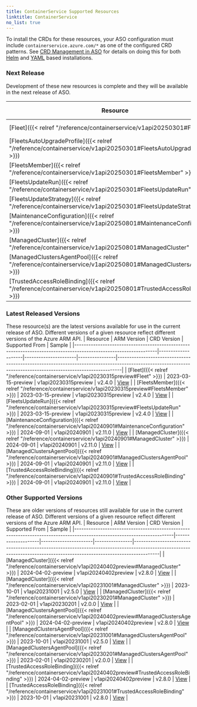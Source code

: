 ```yaml
---
title: ContainerService Supported Resources
linktitle: ContainerService
no_list: true
---
```

To install the CRDs for these resources, your ASO configuration must include `containerservice.azure.com/*` as one of the configured CRD patterns. See [CRD Management in ASO](https://azure.github.io/azure-service-operator/guide/crd-management/) for details on doing this for both [Helm](https://azure.github.io/azure-service-operator/guide/crd-management/#helm) and [YAML](https://azure.github.io/azure-service-operator/guide/crd-management/#yaml) based installations.

### Next Release

Development of these new resources is complete and they will be available in the next release of ASO.

| Resource                                                                                                        | ARM Version | CRD Version   | Supported From | Sample                                                                                                                                                  |
|-----------------------------------------------------------------------------------------------------------------|-------------|---------------|----------------|---------------------------------------------------------------------------------------------------------------------------------------------------------|
| [Fleet]({{< relref "/reference/containerservice/v1api20250301#Fleet" >}})                                       | 2025-03-01  | v1api20250301 | v2.16.0        | [View](https://github.com/Azure/azure-service-operator/tree/main/v2/samples/containerservice/v1api20250301/v1api20250301_fleet.yaml)                    |
| [FleetsAutoUpgradeProfile]({{< relref "/reference/containerservice/v1api20250301#FleetsAutoUpgradeProfile" >}}) | 2025-03-01  | v1api20250301 | v2.16.0        | [View](https://github.com/Azure/azure-service-operator/tree/main/v2/samples/containerservice/v1api20250301/v1api20250301_fleetsautoupgradeprofile.yaml) |
| [FleetsMember]({{< relref "/reference/containerservice/v1api20250301#FleetsMember" >}})                         | 2025-03-01  | v1api20250301 | v2.16.0        | [View](https://github.com/Azure/azure-service-operator/tree/main/v2/samples/containerservice/v1api20250301/v1api20250301_fleetsmember.yaml)             |
| [FleetsUpdateRun]({{< relref "/reference/containerservice/v1api20250301#FleetsUpdateRun" >}})                   | 2025-03-01  | v1api20250301 | v2.16.0        | [View](https://github.com/Azure/azure-service-operator/tree/main/v2/samples/containerservice/v1api20250301/v1api20250301_fleetsupdaterun.yaml)          |
| [FleetsUpdateStrategy]({{< relref "/reference/containerservice/v1api20250301#FleetsUpdateStrategy" >}})         | 2025-03-01  | v1api20250301 | v2.16.0        | [View](https://github.com/Azure/azure-service-operator/tree/main/v2/samples/containerservice/v1api20250301/v1api20250301_fleetsupdatestrategy.yaml)     |
| [MaintenanceConfiguration]({{< relref "/reference/containerservice/v1api20250801#MaintenanceConfiguration" >}}) | 2025-08-01  | v1api20250801 | v2.16.0        | [View](https://github.com/Azure/azure-service-operator/tree/main/v2/samples/containerservice/v1api20250801/v1api20250801_maintenanceconfiguration.yaml) |
| [ManagedCluster]({{< relref "/reference/containerservice/v1api20250801#ManagedCluster" >}})                     | 2025-08-01  | v1api20250801 | v2.16.0        | [View](https://github.com/Azure/azure-service-operator/tree/main/v2/samples/containerservice/v1api20250801/v1api20250801_managedcluster.yaml)           |
| [ManagedClustersAgentPool]({{< relref "/reference/containerservice/v1api20250801#ManagedClustersAgentPool" >}}) | 2025-08-01  | v1api20250801 | v2.16.0        | [View](https://github.com/Azure/azure-service-operator/tree/main/v2/samples/containerservice/v1api20250801/v1api20250801_managedclustersagentpool.yaml) |
| [TrustedAccessRoleBinding]({{< relref "/reference/containerservice/v1api20250801#TrustedAccessRoleBinding" >}}) | 2025-08-01  | v1api20250801 | v2.16.0        | [View](https://github.com/Azure/azure-service-operator/tree/main/v2/samples/containerservice/v1api20250801/v1api20250801_trustedaccessrolebinding.yaml) |

### Latest Released Versions

These resource(s) are the latest versions available for use in the current release of ASO. Different versions of a given resource reflect different versions of the Azure ARM API.
| Resource                                                                                                        | ARM Version        | CRD Version          | Supported From | Sample                                                                                                                                                       |
|-----------------------------------------------------------------------------------------------------------------|--------------------|----------------------|----------------|--------------------------------------------------------------------------------------------------------------------------------------------------------------|
| [Fleet]({{< relref "/reference/containerservice/v1api20230315preview#Fleet" >}})                                | 2023-03-15-preview | v1api20230315preview | v2.4.0         | [View](https://github.com/Azure/azure-service-operator/tree/main/v2/samples/containerservice/v1api20230315preview/v1api20230315preview_fleet.yaml)           |
| [FleetsMember]({{< relref "/reference/containerservice/v1api20230315preview#FleetsMember" >}})                  | 2023-03-15-preview | v1api20230315preview | v2.4.0         | [View](https://github.com/Azure/azure-service-operator/tree/main/v2/samples/containerservice/v1api20230315preview/v1api20230315preview_fleetsmember.yaml)    |
| [FleetsUpdateRun]({{< relref "/reference/containerservice/v1api20230315preview#FleetsUpdateRun" >}})            | 2023-03-15-preview | v1api20230315preview | v2.4.0         | [View](https://github.com/Azure/azure-service-operator/tree/main/v2/samples/containerservice/v1api20230315preview/v1api20230315preview_fleetsupdaterun.yaml) |
| [MaintenanceConfiguration]({{< relref "/reference/containerservice/v1api20240901#MaintenanceConfiguration" >}}) | 2024-09-01         | v1api20240901        | v2.11.0        | [View](https://github.com/Azure/azure-service-operator/tree/main/v2/samples/containerservice/v1api20240901/v1api20240901_maintenanceconfiguration.yaml)      |
| [ManagedCluster]({{< relref "/reference/containerservice/v1api20240901#ManagedCluster" >}})                     | 2024-09-01         | v1api20240901        | v2.11.0        | [View](https://github.com/Azure/azure-service-operator/tree/main/v2/samples/containerservice/v1api20240901/v1api20240901_managedcluster.yaml)                |
| [ManagedClustersAgentPool]({{< relref "/reference/containerservice/v1api20240901#ManagedClustersAgentPool" >}}) | 2024-09-01         | v1api20240901        | v2.11.0        | [View](https://github.com/Azure/azure-service-operator/tree/main/v2/samples/containerservice/v1api20240901/v1api20240901_managedclustersagentpool.yaml)      |
| [TrustedAccessRoleBinding]({{< relref "/reference/containerservice/v1api20240901#TrustedAccessRoleBinding" >}}) | 2024-09-01         | v1api20240901        | v2.11.0        | [View](https://github.com/Azure/azure-service-operator/tree/main/v2/samples/containerservice/v1api20240901/v1api20240901_trustedaccessrolebinding.yaml)      |

### Other Supported Versions

These are older versions of resources still available for use in the current release of ASO. Different versions of a given resource reflect different versions of the Azure ARM API.
| Resource                                                                                                               | ARM Version        | CRD Version          | Supported From | Sample                                                                                                                                                                |
|------------------------------------------------------------------------------------------------------------------------|--------------------|----------------------|----------------|-----------------------------------------------------------------------------------------------------------------------------------------------------------------------|
| [ManagedCluster]({{< relref "/reference/containerservice/v1api20240402preview#ManagedCluster" >}})                     | 2024-04-02-preview | v1api20240402preview | v2.8.0         | [View](https://github.com/Azure/azure-service-operator/tree/main/v2/samples/containerservice/v1api20240402preview/v1api20240402preview_managedcluster.yaml)           |
| [ManagedCluster]({{< relref "/reference/containerservice/v1api20231001#ManagedCluster" >}})                            | 2023-10-01         | v1api20231001        | v2.5.0         | [View](https://github.com/Azure/azure-service-operator/tree/main/v2/samples/containerservice/v1api20231001/v1api20231001_managedcluster.yaml)                         |
| [ManagedCluster]({{< relref "/reference/containerservice/v1api20230201#ManagedCluster" >}})                            | 2023-02-01         | v1api20230201        | v2.0.0         | [View](https://github.com/Azure/azure-service-operator/tree/main/v2/samples/containerservice/v1api20230201/v1api20230201_managedcluster.yaml)                         |
| [ManagedClustersAgentPool]({{< relref "/reference/containerservice/v1api20240402preview#ManagedClustersAgentPool" >}}) | 2024-04-02-preview | v1api20240402preview | v2.8.0         | [View](https://github.com/Azure/azure-service-operator/tree/main/v2/samples/containerservice/v1api20240402preview/v1api20240402preview_managedclustersagentpool.yaml) |
| [ManagedClustersAgentPool]({{< relref "/reference/containerservice/v1api20231001#ManagedClustersAgentPool" >}})        | 2023-10-01         | v1api20231001        | v2.5.0         | [View](https://github.com/Azure/azure-service-operator/tree/main/v2/samples/containerservice/v1api20231001/v1api20231001_managedclustersagentpool.yaml)               |
| [ManagedClustersAgentPool]({{< relref "/reference/containerservice/v1api20230201#ManagedClustersAgentPool" >}})        | 2023-02-01         | v1api20230201        | v2.0.0         | [View](https://github.com/Azure/azure-service-operator/tree/main/v2/samples/containerservice/v1api20230201/v1api20230201_managedclustersagentpool.yaml)               |
| [TrustedAccessRoleBinding]({{< relref "/reference/containerservice/v1api20240402preview#TrustedAccessRoleBinding" >}}) | 2024-04-02-preview | v1api20240402preview | v2.8.0         | [View](https://github.com/Azure/azure-service-operator/tree/main/v2/samples/containerservice/v1api20240402preview/v1api20240402preview_trustedaccessrolebinding.yaml) |
| [TrustedAccessRoleBinding]({{< relref "/reference/containerservice/v1api20231001#TrustedAccessRoleBinding" >}})        | 2023-10-01         | v1api20231001        | v2.8.0         | [View](https://github.com/Azure/azure-service-operator/tree/main/v2/samples/containerservice/v1api20231001/v1api20231001_trustedaccessrolebinding.yaml)               |


